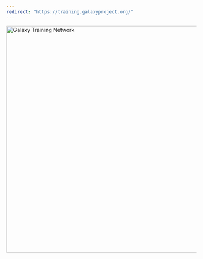 ```yaml
---
redirect: "https://training.galaxyproject.org/"
---
```

<img src="/src/images/galaxy-logos/GTNLogoTrans1000.png" class="img-fluid" alt="Galaxy Training Network" width="600" />
